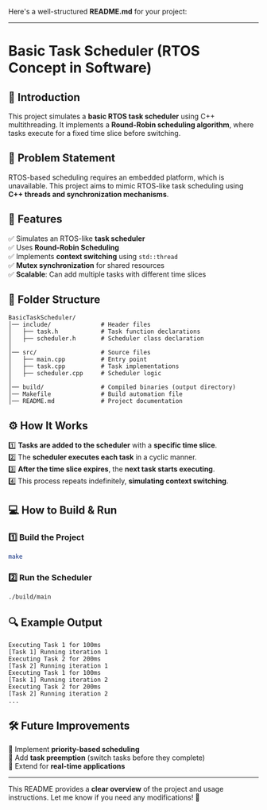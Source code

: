 Here's a well-structured **README.md** for your project:  

---

# **Basic Task Scheduler (RTOS Concept in Software)**  

## 📌 **Introduction**  
This project simulates a **basic RTOS task scheduler** using C++ multithreading. It implements a **Round-Robin scheduling algorithm**, where tasks execute for a fixed time slice before switching.  

## 📝 **Problem Statement**  
RTOS-based scheduling requires an embedded platform, which is unavailable. This project aims to mimic RTOS-like task scheduling using **C++ threads and synchronization mechanisms**.  

## 🚀 **Features**  
✅ Simulates an RTOS-like **task scheduler**  
✅ Uses **Round-Robin Scheduling**  
✅ Implements **context switching** using `std::thread`  
✅ **Mutex synchronization** for shared resources  
✅ **Scalable**: Can add multiple tasks with different time slices  

## 🔧 **Folder Structure**  
```
BasicTaskScheduler/
│── include/              # Header files
│   ├── task.h            # Task function declarations
│   ├── scheduler.h       # Scheduler class declaration
│
│── src/                  # Source files
│   ├── main.cpp          # Entry point
│   ├── task.cpp          # Task implementations
│   ├── scheduler.cpp     # Scheduler logic
│
│── build/                # Compiled binaries (output directory)
│── Makefile              # Build automation file
│── README.md             # Project documentation
```

## ⚙️ **How It Works**  
1️⃣ **Tasks are added to the scheduler** with a **specific time slice**.  
2️⃣ The **scheduler executes each task** in a cyclic manner.  
3️⃣ **After the time slice expires**, the **next task starts executing**.  
4️⃣ This process repeats indefinitely, **simulating context switching**.  

## 💻 **How to Build & Run**  

### **1️⃣ Build the Project**  
```sh
make
```

### **2️⃣ Run the Scheduler**  
```sh
./build/main
```

## 🔍 **Example Output**  
```
Executing Task 1 for 100ms
[Task 1] Running iteration 1
Executing Task 2 for 200ms
[Task 2] Running iteration 1
Executing Task 1 for 100ms
[Task 1] Running iteration 2
Executing Task 2 for 200ms
[Task 2] Running iteration 2
...
```

## 🛠 **Future Improvements**  
🔹 Implement **priority-based scheduling**  
🔹 Add **task preemption** (switch tasks before they complete)  
🔹 Extend for **real-time applications**  

---

This README provides a **clear overview** of the project and usage instructions. Let me know if you need any modifications! 🚀